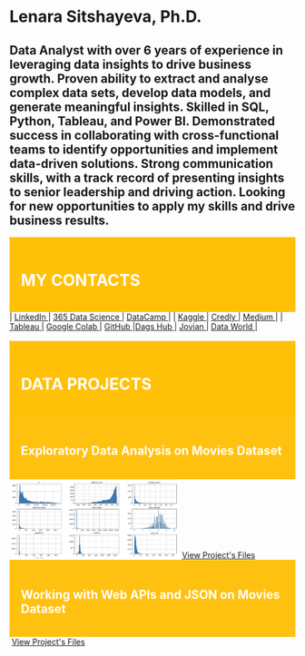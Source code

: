 # Lenara Sitshayeva, Ph.D. 
## Data Analyst with over 6 years of experience in leveraging data insights to drive business growth. Proven ability to extract and analyse complex data sets, develop data models, and generate meaningful insights. Skilled in SQL, Python, Tableau, and Power BI. Demonstrated success in collaborating with cross-functional teams to identify opportunities and implement data-driven solutions. Strong communication skills, with a track record of presenting insights to senior leadership and driving action. Looking for new opportunities to apply my skills and drive business results. 
<div style="background-color: #FFC107; padding: 20px;">
<h1 style="color: #FFF;">MY CONTACTS</h1>
</div>
| <a href="https://www.linkedin.com/in/lenara-sitshayeva/">LinkedIn </a>   | <a href="learn.365financialanalyst.com/profile/lenara-sitshayeva-phd/">365 Data Science </a>   | <a href="https://www.datacamp.com/profile/LenaraSitshayeva">DataCamp </a>|
| <a href="https://www.kaggle.com/lenarasitshayeva">Kaggle </a>   | <a href="https://www.credly.com/users/lenara-sitshayeva">Credly </a>   | <a href="https://medium.com/@sitshayeva">Medium </a>   |
| <a href="https://public.tableau.com/app/profile/lenara.sitshayeva">Tableau </a>    | <a href="https://drive.google.com/drive/folders/1hDZrSDr9H5a28IoPMrSnel6Gb2EZWeSX?usp=share_link">Google Colab </a>   | <a href="https://github.com/sitshayeva">GitHub </a>   |<a href="https://dagshub.com/sitshayeva">Dags Hub </a>  | <a href="https://jovian.com/sitshayeva">Jovian </a>  | <a href="https://data.world/lenara">Data World </a>|
<br><br>
<div style="background-color: #FFC107; padding: 20px;">
<h1 style="color: #FFF;"> DATA PROJECTS </h1>
</div>
<div style="background-color: #FFC110; padding: 20px;">
<h2 style="color: #FFF;">Exploratory Data Analysis on Movies Dataset</h2>
</div>
<img
  src="https://github.com/sitshayeva/lenara.github.io/blob/main/projects/EDA_movies_dataset/cover.png"
  style="display: inline-block; margin: 0 auto; max-width: 300px">
<a href="https://github.com/sitshayeva/lenara.github.io/tree/main/projects/EDA_movies_dataset/">View Project's Files</a> 
<div style="background-color: #FFC110; padding: 20px;">
<h2 style="color: #FFF;">Working with Web APIs and JSON on Movies Dataset</h2>
</div>
<img
  src=""
  style="display: inline-block; margin: 0 auto; max-width: 300px">
<a href="">View Project's Files</a> 
  
  
  

